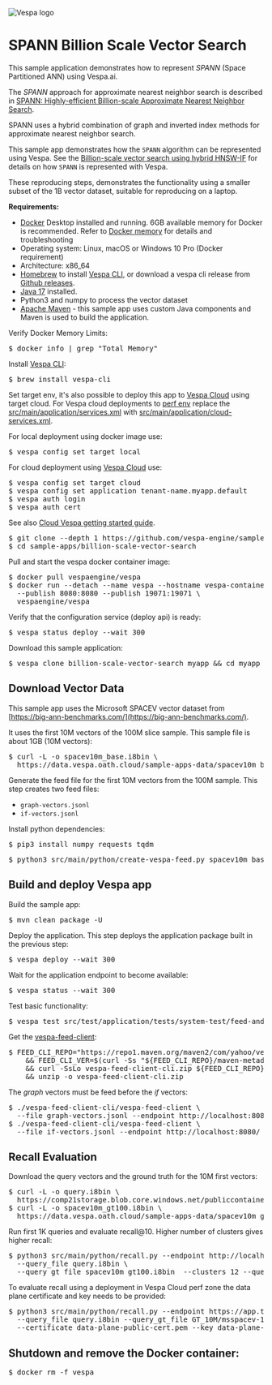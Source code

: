 <!-- Copyright Yahoo. Licensed under the terms of the Apache 2.0 license. See LICENSE in the project root.-->

![Vespa logo](https://vespa.ai/assets/vespa-logo-color.png)

# SPANN Billion Scale Vector Search 

This sample application demonstrates how to represent *SPANN* (Space Partitioned ANN) using Vespa.ai. 

The *SPANN* approach for approximate nearest neighbor search is described in
[SPANN: Highly-efficient Billion-scale Approximate Nearest Neighbor Search](https://arxiv.org/abs/2111.08566). 

SPANN uses a hybrid combination of graph and inverted index methods for approximate nearest neighbor search. 

This sample app demonstrates how the `SPANN` algorithm can be represented using Vespa. 
See the [Billion-scale vector search using hybrid HNSW-IF](https://blog.vespa.ai/vespa-hybrid-billion-scale-vector-search/) for details on how `SPANN` 
is represented with Vespa. 

These reproducing steps, demonstrates the functionality using a smaller subset of the 1B vector dataset, suitable
for reproducing on a laptop. 

**Requirements:**

* [Docker](https://www.docker.com/) Desktop installed and running. 6GB available memory for Docker is recommended.
  Refer to [Docker memory](https://docs.vespa.ai/en/operations/docker-containers.html#memory)
  for details and troubleshooting
* Operating system: Linux, macOS or Windows 10 Pro (Docker requirement)
* Architecture: x86_64
* [Homebrew](https://brew.sh/) to install [Vespa CLI](https://docs.vespa.ai/en/vespa-cli.html), or download
  a vespa cli release from [Github releases](https://github.com/vespa-engine/vespa/releases).
* [Java 17](https://openjdk.org/projects/jdk/17/) installed.
* Python3 and numpy to process the vector dataset 
* [Apache Maven](https://maven.apache.org/install.html) - this sample app uses custom Java components and Maven is used
  to build the application. 

Verify Docker Memory Limits:

<pre>
$ docker info | grep "Total Memory"
</pre>

Install [Vespa CLI](https://docs.vespa.ai/en/vespa-cli.html):

<pre >
$ brew install vespa-cli
</pre>

Set target env, it's also possible to deploy this app to [Vespa Cloud](https://cloud.vespa.ai/)
using target cloud. For Vespa cloud deployments to [perf env](https://cloud.vespa.ai/en/reference/zones.html) 
replace the [src/main/application/services.xml](src/main/application/services.xml) with 
[src/main/application/cloud-services.xml](src/main/application/cloud-services.xml). 

For local deployment using docker image use:

<pre data-test="exec">
$ vespa config set target local
</pre>

For cloud deployment using [Vespa Cloud](https://cloud.vespa.ai/) use:
<pre>
$ vespa config set target cloud
$ vespa config set application tenant-name.myapp.default
$ vespa auth login 
$ vespa auth cert
</pre>

See also [Cloud Vespa getting started guide](https://cloud.vespa.ai/en/getting-started). 

<pre data-test="exec">
$ git clone --depth 1 https://github.com/vespa-engine/sample-apps.git
$ cd sample-apps/billion-scale-vector-search
</pre>

Pull and start the vespa docker container image:

<pre data-test="exec">
$ docker pull vespaengine/vespa
$ docker run --detach --name vespa --hostname vespa-container \
  --publish 8080:8080 --publish 19071:19071 \
  vespaengine/vespa
</pre>

Verify that the configuration service (deploy api) is ready:

<pre data-test="exec">
$ vespa status deploy --wait 300
</pre>

Download this sample application:

<pre>
$ vespa clone billion-scale-vector-search myapp && cd myapp
</pre>


## Download Vector Data
This sample app uses the Microsoft SPACEV vector dataset from 
[https://big-ann-benchmarks.com/](https://big-ann-benchmarks.com/).

It uses the first 10M vectors of the 100M slice sample.
This sample file is about 1GB (10M vectors):

<pre data-test="exec">
$ curl -L -o spacev10m_base.i8bin \
  https://data.vespa.oath.cloud/sample-apps-data/spacev10m_base.i8bin
</pre>

Generate the feed file for the first 10M vectors from the 100M sample. 
This step creates two feed files:

* `graph-vectors.jsonl`
* `if-vectors.jsonl`

Install python dependencies:

<pre data-test="exec">
$ pip3 install numpy requests tqdm 
</pre>

<pre data-test="exec">
$ python3 src/main/python/create-vespa-feed.py spacev10m_base.i8bin
</pre>


## Build and deploy Vespa app 
Build the sample app:

<pre data-test="exec" data-test-expect="BUILD SUCCESS" data-test-timeout="300">
$ mvn clean package -U
</pre>

Deploy the application. This step deploys the application package built in the previous step:

<pre data-test="exec" data-test-assert-contains="Success">
$ vespa deploy --wait 300
</pre>

Wait for the application endpoint to become available:

<pre data-test="exec">
$ vespa status --wait 300
</pre>

Test basic functionality:

<pre data-test="exec" data-test-assert-contains="Success">
$ vespa test src/test/application/tests/system-test/feed-and-search-test.json
</pre>


Get the [vespa-feed-client](https://docs.vespa.ai/en/vespa-feed-client.html):

<pre data-test="exec">
$ FEED_CLI_REPO="https://repo1.maven.org/maven2/com/yahoo/vespa/vespa-feed-client-cli" \
	&& FEED_CLI_VER=$(curl -Ss "${FEED_CLI_REPO}/maven-metadata.xml" | sed -n 's/.*&lt;release&gt;\(.*\)&lt;.*&gt;/\1/p') \
	&& curl -SsLo vespa-feed-client-cli.zip ${FEED_CLI_REPO}/${FEED_CLI_VER}/vespa-feed-client-cli-${FEED_CLI_VER}-zip.zip \
	&& unzip -o vespa-feed-client-cli.zip
</pre>

The _graph_ vectors must be feed before the _if_ vectors:

<pre data-test="exec">
$ ./vespa-feed-client-cli/vespa-feed-client \
  --file graph-vectors.jsonl --endpoint http://localhost:8080/
$ ./vespa-feed-client-cli/vespa-feed-client \
  --file if-vectors.jsonl --endpoint http://localhost:8080/
</pre>


## Recall Evaluation
Download the query vectors and the ground truth for the 10M first vectors:
<pre data-test="exec">
$ curl -L -o query.i8bin \
  https://comp21storage.blob.core.windows.net/publiccontainer/comp21/spacev1b/query.i8bin
$ curl -L -o spacev10m_gt100.i8bin \
  https://data.vespa.oath.cloud/sample-apps-data/spacev10m_gt100.i8bin
</pre>

Run first 1K queries and evaluate recall@10. Higher number of clusters gives higher recall:

<pre data-test="exec">
$ python3 src/main/python/recall.py --endpoint http://localhost:8080/search/ \
  --query_file query.i8bin \
  --query_gt_file spacev10m_gt100.i8bin  --clusters 12 --queries 1000
</pre>

To evaluate recall using a deployment in Vespa Cloud perf zone the data plane certificate
and key needs to be provided:

<pre>
$ python3 src/main/python/recall.py --endpoint https://app.tenant.aws-us-east-1c.perf.z.vespa-app.cloud/search/ \
  --query_file query.i8bin --query_gt_file GT_10M/msspacev-10M \
  --certificate data-plane-public-cert.pem --key data-plane-private-key.pem
</pre>


## Shutdown and remove the Docker container:
<pre data-test="after">
$ docker rm -f vespa
</pre>
